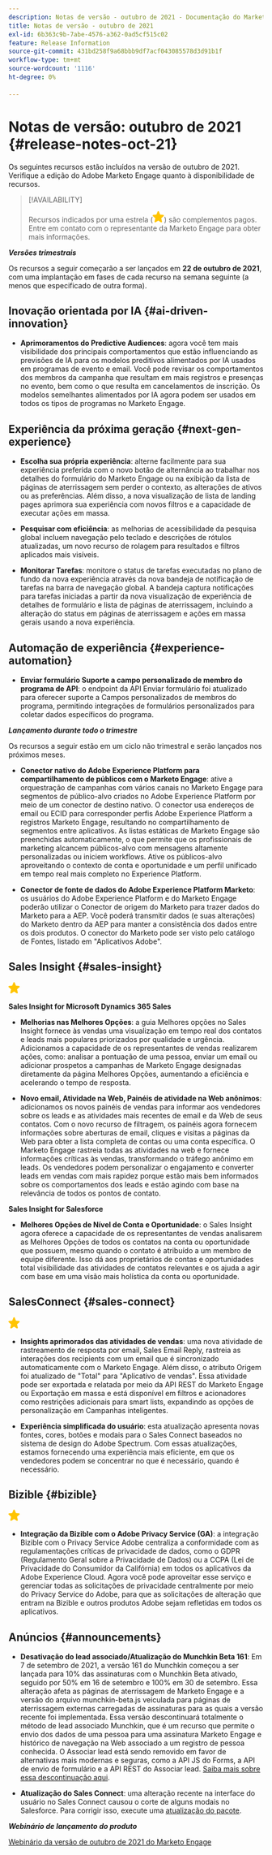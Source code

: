 ```yaml
---
description: Notas de versão - outubro de 2021 - Documentação do Marketo - Documentação do produto
title: Notas de versão - outubro de 2021
exl-id: 6b363c9b-7abe-4576-a362-0ad5cf515c02
feature: Release Information
source-git-commit: 431bd258f9a68bbb9df7acf043085578d3d91b1f
workflow-type: tm+mt
source-wordcount: '1116'
ht-degree: 0%

---
```


# Notas de versão: outubro de 2021 {#release-notes-oct-21}

Os seguintes recursos estão incluídos na versão de outubro de 2021. Verifique a edição do Adobe Marketo Engage quanto à disponibilidade de recursos.

>[!AVAILABILITY]
>
>Recursos indicados por uma estrela (![](assets/yellow-star.png)) são complementos pagos. Entre em contato com o representante da Marketo Engage para obter mais informações.

**_Versões trimestrais_**

Os recursos a seguir começarão a ser lançados em **22 de outubro de 2021**, com uma implantação em fases de cada recurso na semana seguinte (a menos que especificado de outra forma).

## Inovação orientada por IA {#ai-driven-innovation}

* **Aprimoramentos do Predictive Audiences**: agora você tem mais visibilidade dos principais comportamentos que estão influenciando as previsões de IA para os modelos preditivos alimentados por IA usados em programas de evento e email. Você pode revisar os comportamentos dos membros da campanha que resultam em mais registros e presenças no evento, bem como o que resulta em cancelamentos de inscrição. Os modelos semelhantes alimentados por IA agora podem ser usados em todos os tipos de programas no Marketo Engage.

## Experiência da próxima geração {#next-gen-experience}

* **Escolha sua própria experiência**: alterne facilmente para sua experiência preferida com o novo botão de alternância ao trabalhar nos detalhes do formulário do Marketo Engage ou na exibição da lista de páginas de aterrissagem sem perder o contexto, as alterações de ativos ou as preferências. Além disso, a nova visualização de lista de landing pages aprimora sua experiência com novos filtros e a capacidade de executar ações em massa.

* **Pesquisar com eficiência**: as melhorias de acessibilidade da pesquisa global incluem navegação pelo teclado e descrições de rótulos atualizadas, um novo recurso de rolagem para resultados e filtros aplicados mais visíveis.

* **Monitorar Tarefas**: monitore o status de tarefas executadas no plano de fundo da nova experiência através da nova bandeja de notificação de tarefas na barra de navegação global. A bandeja captura notificações para tarefas iniciadas a partir da nova visualização de experiência de detalhes de formulário e lista de páginas de aterrissagem, incluindo a alteração do status em páginas de aterrissagem e ações em massa gerais usando a nova experiência.

## Automação de experiência {#experience-automation}

* **Enviar formulário Suporte a campo personalizado de membro do programa de API**: o endpoint da API Enviar formulário foi atualizado para oferecer suporte a Campos personalizados de membros do programa, permitindo integrações de formulários personalizados para coletar dados específicos do programa.

**_Lançamento durante todo o trimestre_**

Os recursos a seguir estão em um ciclo não trimestral e serão lançados nos próximos meses.

* **Conector nativo do Adobe Experience Platform para compartilhamento de públicos com o Marketo Engage**: ative a orquestração de campanhas com vários canais no Marketo Engage para segmentos de público-alvo criados no Adobe Experience Platform por meio de um conector de destino nativo. O conector usa endereços de email ou ECID para corresponder perfis Adobe Experience Platform a registros Marketo Engage, resultando no compartilhamento de segmentos entre aplicativos. As listas estáticas de Marketo Engage são preenchidas automaticamente, o que permite que os profissionais de marketing alcancem públicos-alvo com mensagens altamente personalizadas ou iniciem workflows. Ative os públicos-alvo aproveitando o contexto de conta e oportunidade e um perfil unificado em tempo real mais completo no Experience Platform.

* **Conector de fonte de dados do Adobe Experience Platform Marketo**: os usuários do Adobe Experience Platform e do Marketo Engage poderão utilizar o Conector de origem do Marketo para trazer dados do Marketo para a AEP. Você poderá transmitir dados (e suas alterações) do Marketo dentro da AEP para manter a consistência dos dados entre os dois produtos. O conector do Marketo pode ser visto pelo catálogo de Fontes, listado em &quot;Aplicativos Adobe&quot;.

## Sales Insight {#sales-insight}

![(estrela)](assets/yellow-star.png)

**Sales Insight for Microsoft Dynamics 365 Sales**

* **Melhorias nas Melhores Opções**: a guia Melhores opções no Sales Insight fornece às vendas uma visualização em tempo real dos contatos e leads mais populares priorizados por qualidade e urgência. Adicionamos a capacidade de os representantes de vendas realizarem ações, como: analisar a pontuação de uma pessoa, enviar um email ou adicionar prospetos a campanhas de Marketo Engage designadas diretamente da página Melhores Opções, aumentando a eficiência e acelerando o tempo de resposta.

* **Novo email, Atividade na Web, Painéis de atividade na Web anônimos**: adicionamos os novos painéis de vendas para informar aos vendedores sobre os leads e as atividades mais recentes de email e da Web de seus contatos. Com o novo recurso de filtragem, os painéis agora fornecem informações sobre aberturas de email, cliques e visitas a páginas da Web para obter a lista completa de contas ou uma conta específica. O Marketo Engage rastreia todas as atividades na web e fornece informações críticas às vendas, transformando o tráfego anônimo em leads. Os vendedores podem personalizar o engajamento e converter leads em vendas com mais rapidez porque estão mais bem informados sobre os comportamentos dos leads e estão agindo com base na relevância de todos os pontos de contato.

**Sales Insight for Salesforce**

* **Melhores Opções de Nível de Conta e Oportunidade**: o Sales Insight agora oferece a capacidade de os representantes de vendas analisarem as Melhores Opções de todos os contatos na conta ou oportunidade que possuem, mesmo quando o contato é atribuído a um membro de equipe diferente. Isso dá aos proprietários de contas e oportunidades total visibilidade das atividades de contatos relevantes e os ajuda a agir com base em uma visão mais holística da conta ou oportunidade.

## SalesConnect {#sales-connect}

![(estrela)](assets/yellow-star.png)

* **Insights aprimorados das atividades de vendas**: uma nova atividade de rastreamento de resposta por email, Sales Email Reply, rastreia as interações dos recipients com um email que é sincronizado automaticamente com o Marketo Engage. Além disso, o atributo Origem foi atualizado de &quot;Total&quot; para &quot;Aplicativo de vendas&quot;. Essa atividade pode ser exportada e relatada por meio da API REST do Marketo Engage ou Exportação em massa e está disponível em filtros e acionadores como restrições adicionais para smart lists, expandindo as opções de personalização em Campanhas inteligentes.

* **Experiência simplificada do usuário**: esta atualização apresenta novas fontes, cores, botões e modais para o Sales Connect baseados no sistema de design do Adobe Spectrum. Com essas atualizações, estamos fornecendo uma experiência mais eficiente, em que os vendedores podem se concentrar no que é necessário, quando é necessário.

## Bizible {#bizible}

![](assets/yellow-star.png)

* **Integração da Bizible com o Adobe Privacy Service (GA)**: a integração Bizible com o Privacy Service Adobe centraliza a conformidade com as regulamentações críticas de privacidade de dados, como o GDPR (Regulamento Geral sobre a Privacidade de Dados) ou a CCPA (Lei de Privacidade do Consumidor da Califórnia) em todos os aplicativos da Adobe Experience Cloud. Agora você pode aproveitar esse serviço e gerenciar todas as solicitações de privacidade centralmente por meio do Privacy Service do Adobe, para que as solicitações de alteração que entram na Bizible e outros produtos Adobe sejam refletidas em todos os aplicativos.

## Anúncios {#announcements}

* **Desativação do lead associado/Atualização do Munchkin Beta 161**: Em 7 de setembro de 2021, a versão 161 do Munchkin começou a ser lançada para 10% das assinaturas com o Munchkin Beta ativado, seguido por 50% em 16 de setembro e 100% em 30 de setembro. Essa alteração afeta as páginas de aterrissagem de Marketo Engage e a versão do arquivo munchkin-beta.js veiculada para páginas de aterrissagem externas carregadas de assinaturas para as quais a versão recente foi implementada. Essa versão descontinuará totalmente o método de lead associado Munchkin, que é um recurso que permite o envio dos dados de uma pessoa para uma assinatura Marketo Engage e histórico de navegação na Web associado a um registro de pessoa conhecida. O Associar lead está sendo removido em favor de alternativas mais modernas e seguras, como a API JS do Forms, a API de envio de formulário e a API REST do Associar lead. [Saiba mais sobre essa descontinuação aqui](https://developers.marketo.com/blog/deprecation-of-munchkin-associate-lead-method/).

* **Atualização do Sales Connect**: uma alteração recente na interface do usuário no Sales Connect causou o corte de alguns modais no Salesforce. Para corrigir isso, execute uma [atualização do pacote](/help/marketo/product-docs/marketo-sales-connect/crm/salesforce-customization/sales-connect-customizations-for-crm.md).

**_Webinário de lançamento do produto_**

[Webinário da versão de outubro de 2021 do Marketo Engage](https://engage.marketo.com/October_Release_Webinar_On-Demand.html)
